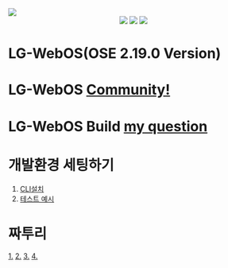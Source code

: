 <img src="https://capsule-render.vercel.app/api?type=Slice&color=auto&height=200&section=header&text=LG-project&fontSize=90" />
<div align="center">
	<img src="https://img.shields.io/badge/Python3-007396?style=flat&logo=Java&logoColor=white" />
	<img src="https://img.shields.io/badge/RPI4-E34F26?style=flat&logo=HTML5&logoColor=white" />
	<img src="https://img.shields.io/badge/LGWebOSE 2.19.0-1572B6?style=flat&logo=CSS3&logoColor=white" />
</div> 

# LG-WebOS(OSE 2.19.0 Version)

# LG-WebOS [Community!](https://forum.webosose.org/)

# LG-WebOS Build [my question](https://forum.webosose.org/t/webos-2-19-0-image-build-error/2016)

# 개발환경 세팅하기
1. [CLI설치](https://www.hyuncello.com/23)
2. [테스트 예시](https://webos-supporters.tistory.com/49)
# 짜투리
[1.](https://velog.io/@t1won/Ubuntu-%EC%9A%B0%EB%B6%84%ED%88%AC-%ED%95%9C%EA%B8%80-%EC%9E%85%EB%A0%A5-%EB%B0%8F-%ED%95%9C%EC%98%81%ED%82%A4-%EC%84%A4%EC%A0%95)
[2.](https://hamonikr.org/board_bFBk25/99597)
[3.](https://kindmaster.tistory.com/21)
[4.](https://jkim83.tistory.com/141)
